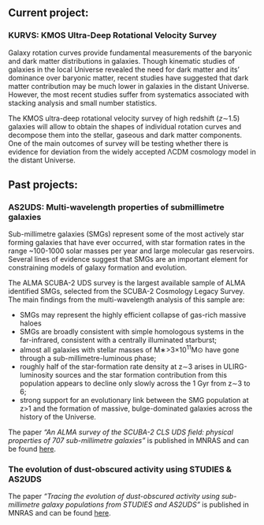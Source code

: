 ## Current project:

### KURVS: KMOS Ultra-Deep Rotational Velocity Survey

Galaxy rotation curves provide fundamental measurements of the baryonic and dark matter distributions in galaxies. Though kinematic studies of galaxies in the local Universe revealed the need for dark matter and its’ dominance over baryonic matter, recent studies have suggested that dark matter contribution may be much lower in galaxies in the distant Universe. However, the most recent studies suffer from systematics associated with stacking analysis and small number statistics. 

The KMOS ultra-deep rotational velocity survey of high redshift (*z*∼1.5) galaxies will allow to obtain the shapes of individual rotation curves and decompose them into the stellar, gaseous and dark matter components. One of the main outcomes of survey will be testing whether there is evidence for deviation from the widely accepted ΛCDM cosmology model in the distant Universe.

## Past projects:

### AS2UDS: Multi-wavelength properties of submillimetre galaxies

Sub-millimetre galaxies (SMGs) represent some of the most actively star forming galaxies that have ever occurred, with star formation rates in the range ~100-1000 solar masses per year and large molecular gas reservoirs. Several lines of evidence suggest that SMGs are an important element for constraining models of galaxy formation and evolution.  

The ALMA SCUBA-2 UDS survey is the largest available sample of ALMA identified SMGs, selected from the SCUBA-2 Cosmology Legacy Survey. The main findings from the multi-wavelength analysis of this sample are:

- SMGs may represent the highly efficient collapse of gas-rich massive haloes
- SMGs are broadly consistent with simple homologous systems in the far-infrared, consistent with a centrally illuminated starburst;
- almost all galaxies with stellar masses of M∗>3×10<sup>11</sup>M⊙ have gone through a sub-millimetre-luminous phase;
- roughly half of the star-formation rate density at z∼3 arises in ULIRG-luminosity sources and the star formation contribution from this population appears to decline only slowly across the 1 Gyr from z∼3 to 6;
- strong support for an evolutionary link between the SMG population at z>1 and the formation of massive, bulge-dominated galaxies across the history of the Universe.

The paper *“An ALMA survey of the SCUBA-2 CLS UDS field: physical properties of 707 sub-millimetre galaxies”* is published in MNRAS and can be found [here](https://ui.adsabs.harvard.edu/abs/2020MNRAS.494.3828D/abstract).

### The evolution of dust-obscured activity using STUDIES & AS2UDS

The paper *“Tracing the evolution of dust-obscured activity using sub-millimetre galaxy populations from STUDIES and AS2UDS”* is published in MNRAS and can be found [here](https://ui.adsabs.harvard.edu/abs/2020arXiv201006605D/abstract).
